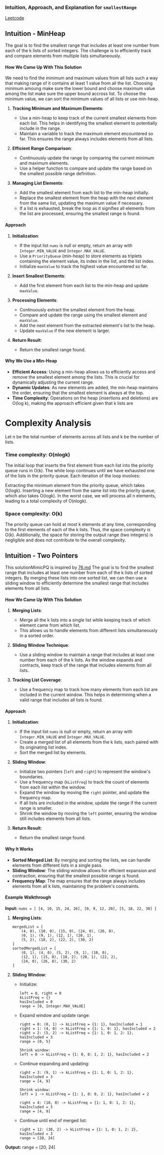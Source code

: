 ### Intuition, Approach, and Explanation for `smallestRange`
[Leetcode](https://leetcode.com/problems/smallest-range-covering-elements-from-k-lists/solutions/5908465/easy-minheap-and-sliding-window-solutionMimicPQ-inspiration-from-another-leetcode)
## Intuition - MinHeap
The goal is to find the smallest range that includes at least one number from each of the k lists of sorted integers. 
The challenge is to efficiently track and compare elements from multiple lists simultaneously.

#### How We Came Up With This Solution
We need to find the minimum and maximum values from all lists such a way that making range of it contains at least 1 value from 
all the list. Choosing minimum amoung make sure the lower bound and choose maximum value among the list make sure the upper bound accross list. 
To choose the minimum value, we can sort the minimum values of all lists or use min-heap. 

1. **Tracking Minimum and Maximum Elements**:
    - Use a min-heap to keep track of the current smallest elements from each list. This helps in identifying the smallest element to potentially include in the range.
    - Maintain a variable to track the maximum element encountered so far. This ensures the range always includes elements from all lists.

2. **Efficient Range Comparison**:
    - Continuously update the range by comparing the current minimum and maximum elements.
    - Use a helper function to compare and update the range based on the smallest possible range definition.

3. **Managing List Elements**:
    - Add the smallest element from each list to the min-heap initially.
    - Replace the smallest element from the heap with the next element from the same list, updating the maximum value if necessary.
    - If a list is exhausted, break the loop as it signifies all elements from the list are processed, ensuring the smallest range is found.

#### Approach
1. **Initialization**:
    - If the input list `nums` is null or empty, return an array with `Integer.MIN_VALUE` and `Integer.MAX_VALUE`.
    - Use a `PriorityQueue` (min-heap) to store elements as triplets containing the element value, its index in the list, and the list index.
    - Initialize `maxValue` to track the highest value encountered so far.

2. **Insert Smallest Elements**:
    - Add the first element from each list to the min-heap and update `maxValue`.

3. **Processing Elements**:
    - Continuously extract the smallest element from the heap.
    - Compare and update the range using the smallest element and `maxValue`.
    - Add the next element from the extracted element's list to the heap.
    - Update `maxValue` if the new element is larger.

4. **Return Result**:
    - Return the smallest range found.

#### Why We Use a Min-Heap
- **Efficient Access**: Using a min-heap allows us to efficiently access and remove the smallest element among the lists. This is crucial for dynamically adjusting the current range.
- **Dynamic Updates**: As new elements are added, the min-heap maintains the order, ensuring that the smallest element is always at the top.
- **Time Complexity**: Operations on the heap (insertions and deletions) are O(log k), making the approach efficient given that k lists are 


# Complexity Analysis
Let n be the total number of elements across all lists and k be the number of lists.

### Time complexity: O(nlogk)

The initial loop that inserts the first element from each list into the priority queue runs in O(k). 
The while loop continues until we have exhausted one of the lists in the priority queue. 
Each iteration of the loop involves:

Extracting the minimum element from the priority queue, which takes O(logk).
Inserting a new element from the same list into the priority queue, which also takes O(logk).
In the worst case, we will process all n elements, leading to a total complexity of O(nlogk).

### Space complexity: O(k)

The priority queue can hold at most k elements at any time, corresponding to the first elements of each of the k lists. 
Thus, the space complexity is O(k). Additionally, the space for storing the output range (two integers) is negligible and does not contribute to the overall complexity.


## Intuition - Two Pointers
This solutionMimicPQ is inspired by [76.md](..%2F..%2FStrings%2F_76%2F76.md)
The goal is to find the smallest range that includes at least one number from each of the k lists of sorted integers. 
By merging these lists into one sorted list, we can then use a sliding window to efficiently determine the smallest range that includes elements 
from all lists.

#### How We Came Up With This Solution
1. **Merging Lists**:
   - Merge all the k lists into a single list while keeping track of which element came from which list. 
   - This allows us to handle elements from different lists simultaneously in a sorted order.

2. **Sliding Window Technique**:
   - Use a sliding window to maintain a range that includes at least one number from each of the k lists. As the window expands and contracts, keep track of the range that includes elements from all lists.

3. **Tracking List Coverage**:
   - Use a frequency map to track how many elements from each list are included in the current window. This helps in determining when a valid range that includes all lists is found.

#### Approach
1. **Initialization**:
   - If the input list `nums` is null or empty, return an array with `Integer.MIN_VALUE` and `Integer.MAX_VALUE`.
   - Create a merged list of all elements from the k lists, each paired with its originating list index.
   - Sort the merged list by elements.

2. **Sliding Window**:
   - Initialize two pointers (`left` and `right`) to represent the window's boundaries.
   - Use a frequency map (`kListFreq`) to track the count of elements from each list within the window.
   - Expand the window by moving the `right` pointer, and update the frequency map.
   - If all lists are included in the window, update the range if the current range is smaller.
   - Shrink the window by moving the `left` pointer, ensuring the window still includes elements from all lists.

3. **Return Result**:
   - Return the smallest range found.

#### Why It Works
- **Sorted Merged List**: By merging and sorting the lists, we can handle elements from different lists in a single pass.
- **Sliding Window**: The sliding window allows for efficient expansion and contraction, ensuring that the smallest possible range is found.
- **Frequency Map**: The map ensures that the range always includes elements from all k lists, maintaining the problem's constraints.

#### Example Walkthrough
**Input:**
`nums = [ [4, 10, 15, 24, 26], [0, 9, 12, 20], [5, 18, 22, 30] ]`

1. **Merging Lists**:
    ```
    mergedList = [
        (4, 0), (10, 0), (15, 0), (24, 0), (26, 0),
        (0, 1), (9, 1), (12, 1), (20, 1),
        (5, 2), (18, 2), (22, 2), (30, 2)
    ]
    sortedMergedList = [
        (0, 1), (4, 0), (5, 2), (9, 1), (10, 0),
        (12, 1), (15, 0), (18, 2), (20, 1), (22, 2),
        (24, 0), (26, 0), (30, 2)
    ]
    ```

2. **Sliding Window**:
   - Initialize:
       ```
       left = 0, right = 0
       kListFreq = {}
       hasIncluded = 0
       range = [0, Integer.MAX_VALUE]
       ```

   - Expand window and update range:
       ```
       right = 0: (0, 1) -> kListFreq = {1: 1}, hasIncluded = 1
       right = 1: (4, 0) -> kListFreq = {1: 1, 0: 1}, hasIncluded = 2
       right = 2: (5, 2) -> kListFreq = {1: 1, 0: 1, 2: 1}, hasIncluded = 3
       range = [0, 5]

       Shrink window:
       left = 0 -> kListFreq = {1: 0, 0: 1, 2: 1}, hasIncluded = 2
       ```

   - Continue expanding and updating:
       ```
       right = 3: (9, 1) -> kListFreq = {1: 1, 0: 1, 2: 1}, hasIncluded = 3
       range = [4, 9]

       Shrink window:
       left = 1 -> kListFreq = {1: 1, 0: 0, 2: 1}, hasIncluded = 2

       right = 4: (10, 0) -> kListFreq = {1: 1, 0: 1, 2: 1}, hasIncluded = 3
       range = [4, 9]
       ```

   - Continue until end of merged list:
       ```
       right = 12: (30, 2) -> kListFreq = {1: 1, 0: 1, 2: 2}, hasIncluded = 3
       range = [20, 24]
       ```

**Output:**
range = [20, 24]